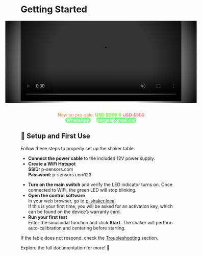 # Getting Started

<div style="position: relative; display: flex; justify-content: center;">
  <video autoplay loop muted playsinline width="600" style="z-index: 1;">
    <source src="videos/shaker2.mp4" type="video/mp4">
    Your browser does not support HTML5 video.
  </video>

  <!-- Viñeta overlay -->
  <div style="
    position: absolute;
    width: 600px;
    height: 102%;
    pointer-events: none;
    z-index: 2;
    background: radial-gradient(circle, rgba(0, 0, 0, 0) 50%, rgb(0, 0, 0) 100%);
  "></div>
</div>

<div style="text-align: center;">
    <span style="color: rgb(255, 255, 255);">
        You now own the most portable and affordable seismic table on the market!🚀 <br>
        <span style="color: rgb(255, 134, 35);">
            Now on pre-sale: <strong style="color: rgb(105, 255, 35);">USD $299.9</strong> <span style="text-decoration: line-through; color: rgb(255, 94, 94);">USD $500</span><br>
        </span>
    </span>
</div>

<div style="display: flex; flex-direction: row; align-items: stretch; justify-content: center; gap: 1rem; width: 100%; height: 1rem;">
    <a href="https://api.whatsapp.com/send?phone=573167164222&text=Hi!%20%0AI%20need%20help%20with%20my%20P-Shaker%20purchase" style="background-color: rgba(35, 255, 64, 0.68); color: white; text-decoration: none; font-weight: bold; border-radius: 0.9rem; width: 5rem; height: 100%; display: flex; align-items: center; justify-content: center;">
        WhatsApp
    </a>
    <a href="mailto:epargel@gmail.com" style="background-color: rgba(35, 255, 64, 0.68); color: white; text-decoration: none; font-weight: bold; border-radius: 0.9rem; width: 8rem; height: 100%; display: flex; align-items: center; justify-content: center;">
        epargel@gmail.com
    </a>
</div>

## 🔌 Setup and First Use

Follow these steps to properly set up the shaker table:

- **Connect the power cable** to the included 12V power supply.
- **Create a WiFi Hotspot**  
  **SSID:** p-sensors.com  
  **Password:** p-sensors.com123

<script>
  window.onload = function () {
    const isWindows = navigator.userAgent.indexOf('Windows') !== -1;
    const hotspotLink = document.getElementById('hotspot-link');
    const instructions = document.getElementById('hotspot-instructions');

    if (isWindows) {
      hotspotLink.style.display = 'inline-block';
    } else {
      instructions.innerHTML = 'It looks like you are using Android or iOS';
    }
  };
</script>

<a id="hotspot-link" href="ms-settings:network-mobilehotspot" style="display:none;" class="hotspot-button">
  Open Hotspot Settings in Windows
</a>

<p id="hotspot-instructions" class="hotspot-instruction"></p>

- **Turn on the main switch** and verify the LED indicator turns on. Once connected to WiFi, the green LED will stop blinking.
- **Open the control software**  
  In your web browser, go to <a href="http://p-shaker.local" target="_blank">p-shaker.local</a>  
  If this is your first time, you will be asked for an activation key, which can be found on the device’s warranty card.
- **Run your first test**  
  Enter the sinusoidal function and click **Start**. The shaker will perform auto-calibration and centering before starting.

If the table does not respond, check the [Troubleshooting](maintenance.md) section.

Explore the full documentation for more! 🚀


<!--mkdocs serve -->  